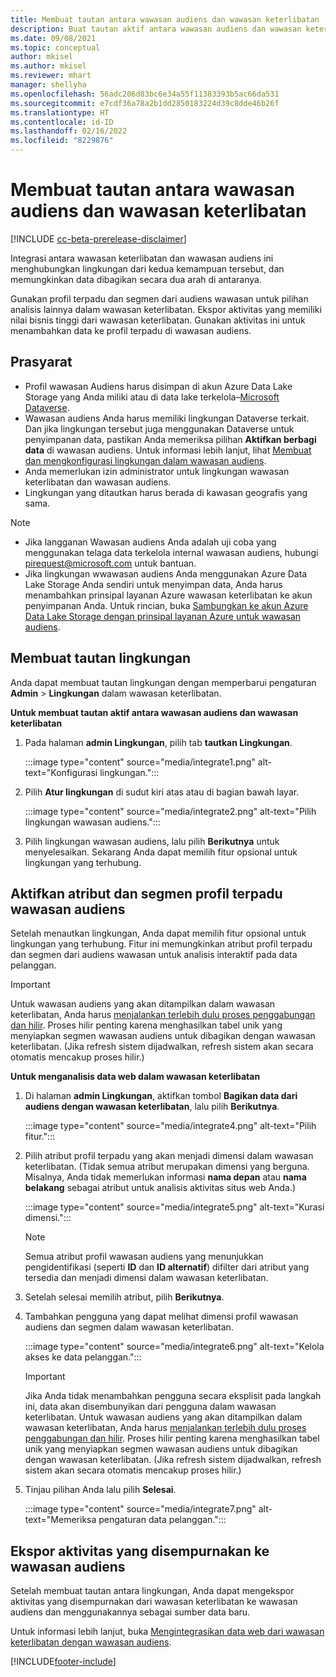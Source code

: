 ```yaml
---
title: Membuat tautan antara wawasan audiens dan wawasan keterlibatan
description: Buat tautan aktif antara wawasan audiens dan wawasan keterlibatan untuk mengaktifkan pembagian data dua arah.
ms.date: 09/08/2021
ms.topic: conceptual
author: mkisel
ms.author: mkisel
ms.reviewer: mhart
manager: shellyha
ms.openlocfilehash: 56adc206d83bc6e34a55f11383393b5ac66da531
ms.sourcegitcommit: e7cdf36a78a2b1dd2850183224d39c8dde46b26f
ms.translationtype: HT
ms.contentlocale: id-ID
ms.lasthandoff: 02/16/2022
ms.locfileid: "8229876"
---
```

# <a name="create-a-link-between-audience-insights-and-engagement-insights"></a>Membuat tautan antara wawasan audiens dan wawasan keterlibatan

[!INCLUDE [cc-beta-prerelease-disclaimer](includes/cc-beta-prerelease-disclaimer.md)]

Integrasi antara wawasan keterlibatan dan wawasan audiens ini menghubungkan lingkungan dari kedua kemampuan tersebut, dan memungkinkan data dibagikan secara dua arah di antaranya.

Gunakan profil terpadu dan segmen dari audiens wawasan untuk pilihan analisis lainnya dalam wawasan keterlibatan. Ekspor aktivitas yang memiliki nilai bisnis tinggi dari wawasan keterlibatan. Gunakan aktivitas ini untuk menambahkan data ke profil terpadu di wawasan audiens.

## <a name="prerequisites"></a>Prasyarat

- Profil wawasan Audiens harus disimpan di akun Azure Data Lake Storage yang Anda miliki atau di data lake terkelola&ndash;[Microsoft Dataverse](/powerapps/maker/data-platform/data-platform-intro). 
- Wawasan audiens Anda harus memiliki lingkungan Dataverse terkait. Dan jika lingkungan tersebut juga menggunakan Dataverse untuk penyimpanan data, pastikan Anda memeriksa pilihan **Aktifkan berbagi data** di wawasan audiens. Untuk informasi lebih lanjut, lihat [Membuat dan mengkonfigurasi lingkungan dalam wawasan audiens](../audience-insights/create-environment.md).
- Anda memerlukan izin administrator untuk lingkungan wawasan keterlibatan dan wawasan audiens.
- Lingkungan yang ditautkan harus berada di kawasan geografis yang sama.

> [!NOTE]
> - Jika langganan Wawasan audiens Anda adalah uji coba yang menggunakan telaga data terkelola internal wawasan audiens, hubungi [pirequest@microsoft.com](mailto:pirequest@microsoft.com) untuk bantuan. 
> - Jika lingkungan wwawasan audiens Anda menggunakan Azure Data Lake Storage Anda sendiri untuk menyimpan data, Anda harus menambahkan prinsipal layanan Azure wawasan keterlibatan ke akun penyimpanan Anda. Untuk rincian, buka [Sambungkan ke akun Azure Data Lake Storage dengan prinsipal layanan Azure untuk wawasan audiens](../audience-insights/connect-service-principal.md). 


## <a name="create-an-environment-link"></a>Membuat tautan lingkungan

Anda dapat membuat tautan lingkungan dengan memperbarui pengaturan **Admin** > **Lingkungan** dalam wawasan keterlibatan.

**Untuk membuat tautan aktif antara wawasan audiens dan wawasan keterlibatan**

1. Pada halaman **admin Lingkungan**, pilih tab **tautkan Lingkungan**.

    :::image type="content" source="media/integrate1.png" alt-text="Konfigurasi lingkungan.":::

1. Pilih **Atur lingkungan** di sudut kiri atas atau di bagian bawah layar.

     :::image type="content" source="media/integrate2.png" alt-text="Pilih lingkungan wawasan audiens.":::

1. Pilih lingkungan wawasan audiens, lalu pilih **Berikutnya** untuk menyelesaikan. Sekarang Anda dapat memilih fitur opsional untuk lingkungan yang terhubung.
 
## <a name="enable-audience-insights-unified-profiles-attributes-and-segments"></a>Aktifkan atribut dan segmen profil terpadu wawasan audiens

Setelah menautkan lingkungan, Anda dapat memilih fitur opsional untuk lingkungan yang terhubung. Fitur ini memungkinkan atribut profil terpadu dan segmen dari audiens wawasan untuk analisis interaktif pada data pelanggan.

> [!IMPORTANT]
> Untuk wawasan audiens yang akan ditampilkan dalam wawasan keterlibatan, Anda harus [menjalankan terlebih dulu proses penggabungan dan hilir](../audience-insights/merge-entities.md). Proses hilir penting karena menghasilkan tabel unik yang menyiapkan segmen wawasan audiens untuk dibagikan dengan wawasan keterlibatan. (Jika refresh sistem dijadwalkan, refresh sistem akan secara otomatis mencakup proses hilir.)

**Untuk menganalisis data web dalam wawasan keterlibatan**

1. Di halaman **admin Lingkungan**, aktifkan tombol **Bagikan data dari audiens dengan wawasan keterlibatan**, lalu pilih **Berikutnya**.

    :::image type="content" source="media/integrate4.png" alt-text="Pilih fitur.":::

1. Pilih atribut profil terpadu yang akan menjadi dimensi dalam wawasan keterlibatan. (Tidak semua atribut merupakan dimensi yang berguna. Misalnya, Anda tidak memerlukan informasi **nama depan** atau **nama belakang** sebagai atribut untuk analisis aktivitas situs web Anda.)

    :::image type="content" source="media/integrate5.png" alt-text="Kurasi dimensi.":::

   >[!NOTE]
   > Semua atribut profil wawasan audiens yang menunjukkan pengidentifikasi (seperti **ID** dan **ID alternatif**) difilter dari atribut yang tersedia dan menjadi dimensi dalam wawasan keterlibatan.

1. Setelah selesai memilih atribut, pilih **Berikutnya**.
1. Tambahkan pengguna yang dapat melihat dimensi profil wawasan audiens dan segmen dalam wawasan keterlibatan.

    :::image type="content" source="media/integrate6.png" alt-text="Kelola akses ke data pelanggan.":::

   > [!IMPORTANT]
   > Jika Anda tidak menambahkan pengguna secara eksplisit pada langkah ini, data akan disembunyikan dari pengguna dalam wawasan keterlibatan.
   > Untuk wawasan audiens yang akan ditampilkan dalam wawasan keterlibatan, Anda harus [menjalankan terlebih dulu proses penggabungan dan hilir](../audience-insights/merge-entities.md). Proses hilir penting karena menghasilkan tabel unik yang menyiapkan segmen wawasan audiens untuk dibagikan dengan wawasan keterlibatan. (Jika refresh sistem dijadwalkan, refresh sistem akan secara otomatis mencakup proses hilir.)

1. Tinjau pilihan Anda lalu pilih **Selesai**.

    :::image type="content" source="media/integrate7.png" alt-text="Memeriksa pengaturan data pelanggan.":::

## <a name="export-refined-events-to-audience-insights"></a>Ekspor aktivitas yang disempurnakan ke wawasan audiens

Setelah membuat tautan antara lingkungan, Anda dapat mengekspor aktivitas yang disempurnakan dari wawasan keterlibatan ke wawasan audiens dan menggunakannya sebagai sumber data baru. 

Untuk informasi lebih lanjut, buka [Mengintegrasikan data web dari wawasan keterlibatan dengan wawasan audiens](../audience-insights/integrate-engagement-insights.md).

<!--
## Share engagement insights refined events with audience insights

After you create a link between environments, a new option becomes available for you to share [refined events](refined-events.md) with audience insights.

Consider the following when creating refined events for audience insights: 

- Provide a meaningful name for the refined event. It will be used as an activity name in audience insights.
- Select at least the following properties to create an activity in audience insights: 
    - Signal.Action.Name indicates the activity details.
    - Signal.User.Id maps with the customer ID.
    - Signal.View.Uri is a web address as a basis for segments or measures.
    - Signal.Export.Id is a primary key for events.
    - Signal.Timestamp determines the date and time for the activity.

To share refined events:

1. From the engagement insights menu, select **Data** and then select the **Events** tab.
2. On the **Action** menu, select **Share as activity**.

    :::image type="content" source="media/integrate8.png" alt-text="Data shared events settings.":::

3. You can view and stop actively shared events on the **Export and Sharing** tab.
4. -- per Michael K, we need a mock here (Mukesh needs to update to reflect what happens in AUI once a user shares a refined event (i.e. no longer AUI, data wrangler needs to go discover data in the storage, the shared event is available as a DS and entity, correct?)

### Attach refined events shared as activities to unified profiles in audience insights

You can bring customer web activity data from engagement insights into audience insights. In addition to transactional, demographic, or behavioral data, you can view activities on the web in unified customer profiles. You can then use these profiles to get insights such as segments, measures, and predictions for audience activation.

Follow the steps in [data unification](../audience-insights/data-unification.md) to map, match, and merge website authentication information to unified profiles in audience insights.

You can also share refined events that are now available in audience insights, identified as data sources and entities. 

Next, you can relate event data from engagement insights as unified activities in customer profiles.

### Relate refined event data as an activity of a customer profile

After unifying the data, you can configure the activity for the customer profile. For more information, go to [Customer activities](../audience-insights/activities.md).

:::image type="content" source="media/web-event-activity.png" alt-text="Activities page with expanded Edit activity pane.":::

Next, configure the new activity by using mapping elements: 

- **Primary Key**: Signal.Export.Id, a unique ID that is available for every event record in engagement insights. This property is automatically generated.

- **Timestamp**: Signal.Timestamp in the event property.

- **Event**: Signal.Name, the event name that you want to track.

- **Web address**: Signal.View.Uri that refers to the URI of the page that created the event.

- **Details**: Signal.Action.Name to represent the information to associate with the event. The selected property in this case indicates that the event is for email promotion.

- **Activity type**: In this example, we choose the existing activity type WebLog. This selection is a useful filter option to run prediction models or create segments based on this activity type.

- **Set up relationship**: This important setting ties the activity to existing customer profiles. **Signal.User.Id** is the identifier configured in the SDK to be collected. It relates to the user ID in other data sources that are configured in audience insights. 

This example configures the relationship between Signal.User.Id and RetailCustomers:CustomerRetailId, which is the primary key that was identified in the map step of the data unification process.

After processing the activities, you can review customer records and open a customer card to see activities from engagement insights in the timeline. 

> [!TIP]
> To find a customer ID that has an engagement insights activity, go to **Entities** and preview the data for the UnifiedActivity entity. **ActivityTypeDisplay = WebLog** contains the engagement insights activity configured in the preceding example. Copy the customer ID for one of those records and search<!--note from editor: Edit okay? I couldn't quite follow this.-- > for that ID on the **Customers** page.

--> 

[!INCLUDE[footer-include](../includes/footer-banner.md)]
